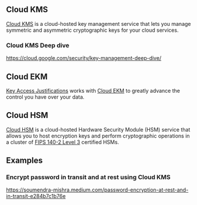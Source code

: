 ## Cloud KMS

[Cloud KMS](  https://cloud.google.com/security-key-management ) is a cloud-hosted key management service that lets you manage symmetric and asymmetric cryptographic keys for your cloud services.


### Cloud KMS Deep dive

https://cloud.google.com/security/key-management-deep-dive/

## Cloud EKM

[Key Access Justifications](https://cloud.google.com/blog/products/identity-security/control-access-to-gcp-data-with-key-access-justifications) works with [Cloud EKM](https://cloud.google.com/kms/docs/ekm) to greatly advance the control you have over your data. 

## Cloud HSM

[Cloud HSM](https://cloud.google.com/kms/docs/hsm) is a cloud-hosted Hardware Security Module (HSM) service that allows you to host encryption keys and perform cryptographic operations in a cluster of [FIPS 140-2 Level 3](https://csrc.nist.gov/publications/detail/fips/140/2/final) certified HSMs.



## Examples

### Encrypt password in transit and at rest using Cloud KMS

https://soumendra-mishra.medium.com/password-encryption-at-rest-and-in-transit-e284b7c1b76e